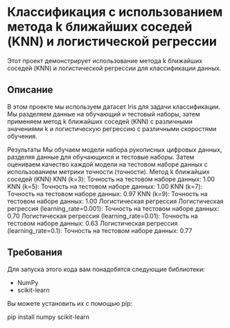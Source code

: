 # Классификация с использованием метода k ближайших соседей (KNN) и логистической регрессии

Этот проект демонстрирует использование метода k ближайших соседей (KNN) и логистической регрессии для классификации данных.

## Описание

В этом проекте мы используем датасет Iris для задачи классификации. Мы разделяем данные на обучающий и тестовый наборы, затем применяем метод k ближайших соседей (KNN) с различными значениями k и логистическую регрессию с различными скоростями обучения.

Результаты
Мы обучаем модели набора рукописных цифровых данных, разделяя данные для обучающихся и тестовые наборы. Затем оцениваем качество каждой модели на тестовом наборе данных с использованием метрики точности (точности).
Метод k ближайших соседей (KNN)
  KNN (k=3): Точность на тестовом наборе данных: 1.00
  KNN (k=5): Точность на тестовом наборе данных: 1.00
  KNN (k=7): Точность на тестовом наборе данных: 0.97
  KNN (k=9): Точность на тестовом наборе данных: 1.00
Логистическая регрессия
  Логистическая регрессия (learning_rate=0.001): Точность на тестовом наборе данных: 0.70
  Логистическая регрессия (learning_rate=0.01): Точность на тестовом наборе данных: 0.63
  Логистическая регрессия (learning_rate=0.1): Точность на тестовом наборе данных: 0.77
## Требования

Для запуска этого кода вам понадобятся следующие библиотеки:

- NumPy
- scikit-learn

Вы можете установить их с помощью pip:


pip install numpy scikit-learn
